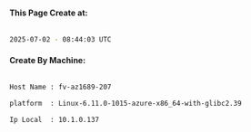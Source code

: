 
   
#### This Page Create at:

```bash

2025-07-02 - 08:44:03 UTC

```

#### Create By Machine:

```bash

Host Name : fv-az1689-207

platform  : Linux-6.11.0-1015-azure-x86_64-with-glibc2.39

Ip Local  : 10.1.0.137

```

